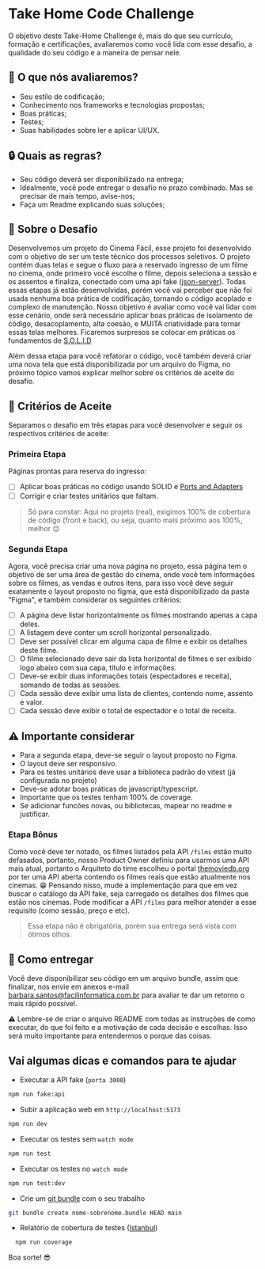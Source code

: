 # Take Home Code Challenge

O objetivo deste Take-Home Challenge é, mais do que seu currículo, formação e certificações, avaliaremos como você lida com esse desafio, a qualidade do seu código e a maneira de pensar nele.

## 📝 O que nós avaliaremos?
- Seu estilo de codificação;
- Conhecimento nos frameworks e tecnologias propostas;
- Boas práticas;
- Testes;
- Suas habilidades sobre ler e aplicar UI/UX.

## 🔒 Quais as regras?
- Seu código deverá ser disponibilizado na entrega;
- Idealmente, você pode entregar o desafio no prazo combinado. Mas se precisar de mais tempo, avise-nos;
- Faça um Readme explicando suas soluções;

## 🎯 Sobre o Desafio
Desenvolvemos um projeto do Cinema Fácil, esse projeto foi desenvolvido com o objetivo de ser um teste técnico dos processos seletivos. O projeto contém duas telas e segue o fluxo para a reservado ingresso de um filme no cinema, onde primeiro você escolhe o filme, depois seleciona a sessão e os assentos e finaliza, conectado com uma api fake ([json-server](https://github.com/typicode/json-server/)).
Todas essas etapas já estão desenvolvidas, porém você vai perceber que não foi usada nenhuma boa prática de codificação, tornando o código acoplado e complexo de manutenção.
Nosso objetivo é avaliar como você vai lidar com esse cenário, onde será necessário aplicar boas práticas de isolamento de código, desacoplamento, alta coesão, e MUITA criatividade para tornar essas telas melhores.
Ficaremos surpresos se colocar em práticas os fundamentos de [S.O.L.I.D](https://pt.wikipedia.org/wiki/SOLID)

Além dessa etapa para você refatorar o código, você também deverá criar uma nova tela que está disponibilizada por um arquivo do Figma, no próximo tópico vamos explicar melhor sobre os critérios de aceite do desafio.

## 🚀 Critérios de Aceite
Separamos o desafio em três etapas para você desenvolver e seguir os respectivos critérios de aceite:

### Primeira Etapa
Páginas prontas para reserva do ingresso:

- [ ] Aplicar boas práticas no código usando SOLID e [Ports and Adapters](https://en.wikipedia.org/wiki/Hexagonal_architecture_(software))
- [ ] Corrigir e criar testes unitários que faltam.
> Só para constar: Aqui no projeto (real), exigimos 100% de cobertura de código (front e back), ou seja, quanto mais próximo aos 100%, melhor 😉

### Segunda Etapa
Agora, você precisa criar uma nova página no projeto, essa página tem o objetivo de ser uma área de gestão do cinema, onde você tem informações sobre os filmes, as vendas e outros itens, para isso você deve seguir exatamente o layout proposto no figma, que está disponibilizado da pasta "Figma", e também considerar os seguintes critérios:
- [ ] A página deve listar horizontalmente os filmes mostrando apenas a capa deles.
- [ ] A listagem deve conter um scroll horizontal personalizado.
- [ ] Deve ser possível clicar em alguma capa de filme e exibir os detalhes deste filme.
- [ ] O filme selecionado deve sair da lista horizontal de filmes e ser exibido logo abaixo com sua capa, titulo e informações.
- [ ] Deve-se exibir duas informações totais (espectadores e receita), somando de todas as sessões.
- [ ] Cada sessão deve exibir uma lista de clientes, contendo nome, assento e valor.
- [ ] Cada sessão deve exibir o total de espectador e o total de receita.

## ⚠️ Importante considerar
- Para a segunda etapa, deve-se seguir o layout proposto no Figma.
- O layout deve ser responsivo.
- Para os testes unitários deve usar a biblioteca padrão do vitest (já configurada no projeto)
- Deve-se adotar boas práticas de javascript/typescript.
- Importante que os testes tenham 100% de coverage.
- Se adicionar funcões novas, ou bibliotecas, mapear no readme e justificar.


### Etapa Bônus
Como você deve ter notado, os filmes listados pela API `/films` estão muito defasados, portanto, nosso Product Owner definiu para usarmos uma API mais atual, portanto o Arquiteto do time escolheu o portal [themoviedb.org](https://www.themoviedb.org/) por ter uma API aberta contendo os filmes reais que estão atualmente nos cinemas. 😁
Pensando nisso, mude a implementação para que em vez buscar o catálogo da API fake, seja carregado os detalhes dos filmes que estão nos cinemas.
Pode modificar a API `/films` para melhor atender a esse requisito (como sessão, preço e etc).
> Essa etapa não é obrigatória, porém sua entrega será vista com ótimos olhos.

## 📩 Como entregar
Você deve disponibilizar seu código em um arquivo bundle, assim que finalizar, nos envie em anexos e-mail barbara.santos@facilinformatica.com.br para avaliar te dar um retorno o mais rápido possível.

⚠️ Lembre-se de criar o arquivo README com todas as instruções de como executar, do que foi feito e a motivação de cada decisão e escolhas. Isso será muito importante para entendermos o porque das coisas.

## Vai algumas dicas e comandos para te ajudar
- Executar a API fake (`porta 3000`)
```bash
npm run fake:api
```

- Subir a aplicação web em `http://localhost:5173`
```bash
npm run dev
```

- Executar os testes sem `watch mode`
```bash
npm run test
```

- Executar os testes no `watch mode`
```bash
npm run test:dev
```

- Crie um [git bundle](https://git-scm.com/docs/git-bundle) com o seu trabalho
```bash
git bundle create nome-sobrenome.bundle HEAD main
```

- Relatório de cobertura de testes ([Istanbul](https://istanbul.js.org/))
```bash
  npm run coverage
```

Boa sorte! 😎